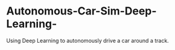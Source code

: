 # Autonomous-Car-Sim-Deep-Learning-
Using Deep Learning to autonomously drive a car around a track.
